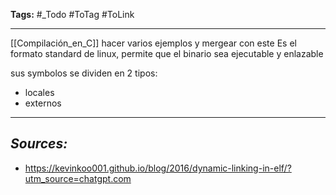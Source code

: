 **Tags:** #_Todo
#ToTag #ToLink 
- - -
[[Compilación_en_C]] hacer varios ejemplos y mergear con este
Es el formato standard de linux, permite que el binario sea ejecutable y enlazable

sus symbolos se dividen en 2 tipos:

- locales
- externos

- - - 
## ***Sources:***
- https://kevinkoo001.github.io/blog/2016/dynamic-linking-in-elf/?utm_source=chatgpt.com